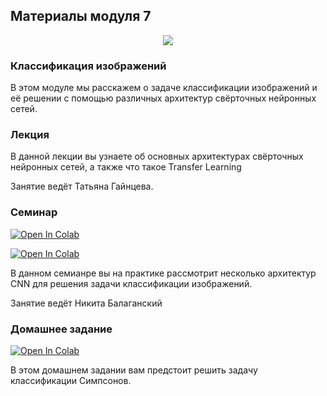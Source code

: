 ## Материалы модуля 7
<div align="center">
  <img src="../part_1_ml_cv/images/dls.png">
</div>

### Классификация изображений

В этом модуле мы расскажем о задаче классификации изображений и её решении с помощью различных архитектур свёрточных нейронных сетей.

### Лекция
В данной лекции вы узнаете об основных архитектурах свёрточных нейронных сетей, а также что такое Transfer Learning

Занятие ведёт Татьяна Гайнцева.

### Семинар
[![Open In Colab](https://colab.research.google.com/assets/colab-badge.svg)](https://colab.research.google.com/github/DeepLearningSchool/part_1_ml_cv/blob/main/week_07_cnn_and_fine_tuning/Practice/part_1_image_classification.ipynb)

[![Open In Colab](https://colab.research.google.com/assets/colab-badge.svg)](https://colab.research.google.com/github/DeepLearningSchool/part_1_ml_cv/blob/main/week_07_cnn_and_fine_tuning/Practice/part_2_transfer_learning.ipynb)

В данном семианре вы на практике рассмотрит несколько архитектур CNN для решения задачи классификации изображений. 

Занятие ведёт Никита Балаганский

### Домашнее задание

[![Open In Colab](https://colab.research.google.com/assets/colab-badge.svg)](https://colab.research.google.com/github/DeepLearningSchool/part_1_ml_cv/blob/main/week_07_cnn_and_fine_tuning/Homework/hw_5_simpsons_classification.ipynb)

В этом домашнем задании вам предстоит решить задачу классификации Симпсонов.


